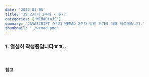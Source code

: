 ```yaml
---
date: '2022-01-05'
title: 'JS 스터디 2주차 - 후기'
categories: ['WEMADinJS']
summary: 'JAVASCRIPT 스터디 WEMAD 2주차 발표 후기에 대해 작성했습니다.'
thumbnail: './wemad.png'
---
```


### 1. 열심히 작성중입니다ㅎㅎ..

<br>

#### 참고
